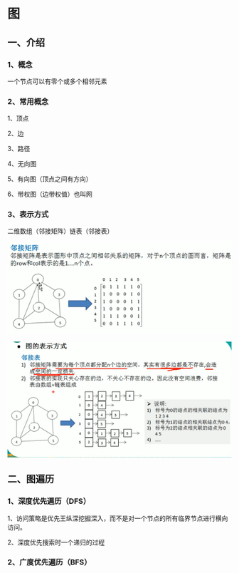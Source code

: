 # 图

## 一、介绍

### 1、概念

一个节点可以有零个或多个相邻元素

### 2、常用概念

1、顶点

2、边

3、路径

4、无向图

5、有向图（顶点之间有方向）

6、带权图（边带权值）也叫网

### 3、表示方式

二维数组（邻接矩阵）链表（邻接表）

![image-20200524205220722](image-20200524205220722.png)

![image-20200524205249898](image-20200524205249898.png)

## 二、图遍历

### 1、深度优先遍历（DFS）

1、访问策略是优先王纵深挖掘深入，而不是对一个节点的所有临界节点进行横向访问。

2、深度优先搜索时一个递归的过程 

### 2、广度优先遍历（BFS）

